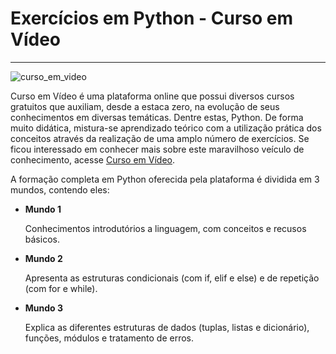 # Exercícios em Python - Curso em Vídeo
***
![curso_em_video](cursoemvideo-logo.png)

Curso em Vídeo é uma plataforma online que
possui diversos cursos gratuitos que auxiliam, desde a estaca zero, 
na evolução de seus conhecimentos em diversas temáticas. Dentre estas, Python.
De forma muito didática, mistura-se aprendizado teórico com a utilização prática
dos conceitos através da realização de uma amplo número de exercícios. 
Se ficou interessado em conhecer mais sobre este maravilhoso veículo de conhecimento, acesse 
[Curso em Vídeo](https://www.cursoemvideo.com/).



A formação completa em Python oferecida pela plataforma é dividida
em 3 mundos, contendo eles:

* **Mundo 1** 
  
  Conhecimentos introdutórios a linguagem, com conceitos e recusos básicos.


* **Mundo 2**
  
  Apresenta as estruturas condicionais (com if, elif e else) e de repetição (com for e while). 


* **Mundo 3**
  
  Explica as diferentes estruturas de dados (tuplas, listas e dicionário), funções, módulos e tratamento de erros.
